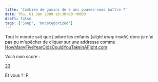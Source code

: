 ```yaml
---
title: 'Combien de gamins de 5 ans pouvez-vous battre ?'
date: Thu, 01 Jan 2009 20:30:00 +0000
draft: false
tags: ['Soup', 'Uncategorized']
---
```


Tout le monde sait que j'adore les enfants (_slight irony inside_) donc je n'ai pas pu m'epêcher de cliquer sur une addresse comme [HowManyFiveYearOldsCouldYouTakeInAFight.com](http://howmanyfiveyearoldscouldyoutakeinafight.com/)

Voilà mon score :

[23](http://www.oneplusyou.com/bb/fight5)

Et vous ? :P
